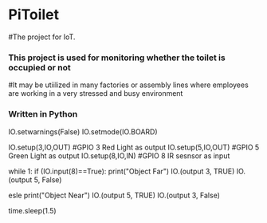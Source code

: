 # PiToilet
#The project for IoT.
### This project is used for monitoring whether the toilet is occupied or not 
#It may be utiilized in many factories or assembly lines where employees are working in a very stressed and busy environment
### Written in Python

IO.setwarnings(False)
IO.setmode(IO.BOARD)

IO.setup(3,IO,OUT)  #GPIO 3 Red Light as output 
IO.setup(5,IO,OUT)  #GPIO 5 Green Light as output
IO.setup(8,IO,IN)  #GPIO 8 IR sesnsor as input

while 1:
if (IO.input(8)==True):
print("Object Far")
IO.(output 3, TRUE)
IO.(output 5, False)

esle
print("Object Near")
IO.(output 5, TRUE)
IO.(output 3, False)

time.sleep(1.5)
